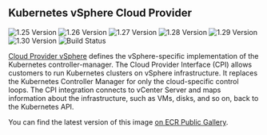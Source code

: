 ## **Kubernetes vSphere Cloud Provider**
![1.25 Version](https://img.shields.io/badge/1--25%20version-v1.25.3-blue)
![1.26 Version](https://img.shields.io/badge/1--26%20version-v1.26.2-blue)
![1.27 Version](https://img.shields.io/badge/1--27%20version-v1.27.0-blue)
![1.28 Version](https://img.shields.io/badge/1--28%20version-v1.28.1-blue)
![1.29 Version](https://img.shields.io/badge/1--29%20version-v1.29.2-blue)
![1.30 Version](https://img.shields.io/badge/1--30%20version-v1.30.2-blue)
![Build Status](https://codebuild.us-west-2.amazonaws.com/badges?uuid=eyJlbmNyeXB0ZWREYXRhIjoiYzQ3dzRvZHVqU2MvYnVuMzB3QmRZdVd1U1RabVorWnlqTXBYUGxDSGk2NXJXUU12c3pLQ25CQUdaQmlNUE84S0JIVVZUU0ozeTJJb3J0NWxNejNSbzk4PSIsIml2UGFyYW1ldGVyU3BlYyI6IkhLNTZwQ0hiZDZVUzVRdXYiLCJtYXRlcmlhbFNldFNlcmlhbCI6MX0%3D&branch=main)

[Cloud Provider vSphere](https://github.com/kubernetes/cloud-provider-vsphere) defines the vSphere-specific implementation of the Kubernetes controller-manager. The Cloud Provider Interface (CPI) allows customers to run Kubernetes clusters on vSphere infrastructure. It replaces the Kubernetes Controller Manager for only the cloud-specific control loops. The CPI integration connects to vCenter Server and maps information about the infrastructure, such as VMs, disks, and so on, back to the Kubernetes API.

You can find the latest version of this image [on ECR Public Gallery](https://gallery.ecr.aws/eks-anywhere/kubernetes/cloud-provider-vsphere/cpi/manager).
